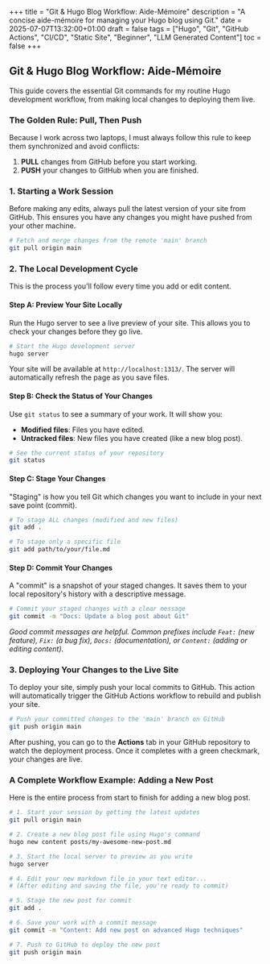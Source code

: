 +++
title = "Git & Hugo Blog Workflow: Aide-Mémoire"
description = "A concise aide-mémoire for managing your Hugo blog using Git."
date = 2025-07-07T13:32:00+01:00
draft = false
tags = ["Hugo", "Git", "GitHub Actions", "CI/CD", "Static Site", "Beginner", "LLM Generated Content"]
toc = false
+++

## Git \& Hugo Blog Workflow: Aide-Mémoire

This guide covers the essential Git commands for my routine Hugo development workflow, from making local changes to deploying them live.

### The Golden Rule: Pull, Then Push

Because I work across two laptops, I must always follow this rule to keep them synchronized and avoid conflicts:

1. **PULL** changes from GitHub before you start working.
2. **PUSH** your changes to GitHub when you are finished.

### 1. Starting a Work Session

Before making any edits, always pull the latest version of your site from GitHub. This ensures you have any changes you might have pushed from your other machine.

```bash
# Fetch and merge changes from the remote 'main' branch
git pull origin main
```


### 2. The Local Development Cycle

This is the process you'll follow every time you add or edit content.

#### Step A: Preview Your Site Locally

Run the Hugo server to see a live preview of your site. This allows you to check your changes before they go live.

```bash
# Start the Hugo development server
hugo server
```

Your site will be available at `http://localhost:1313/`. The server will automatically refresh the page as you save files.

#### Step B: Check the Status of Your Changes

Use `git status` to see a summary of your work. It will show you:

- **Modified files**: Files you have edited.
- **Untracked files**: New files you have created (like a new blog post).

```bash
# See the current status of your repository
git status
```


#### Step C: Stage Your Changes

"Staging" is how you tell Git which changes you want to include in your next save point (commit).

```bash
# To stage ALL changes (modified and new files)
git add .

# To stage only a specific file
git add path/to/your/file.md
```


#### Step D: Commit Your Changes

A "commit" is a snapshot of your staged changes. It saves them to your local repository's history with a descriptive message.

```bash
# Commit your staged changes with a clear message
git commit -m "Docs: Update a blog post about Git"
```

*Good commit messages are helpful. Common prefixes include `Feat:` (new feature), `Fix:` (a bug fix), `Docs:` (documentation), or `Content:` (adding or editing content).*

### 3. Deploying Your Changes to the Live Site

To deploy your site, simply push your local commits to GitHub. This action will automatically trigger the GitHub Actions workflow to rebuild and publish your site.

```bash
# Push your committed changes to the 'main' branch on GitHub
git push origin main
```

After pushing, you can go to the **Actions** tab in your GitHub repository to watch the deployment process. Once it completes with a green checkmark, your changes are live.

### A Complete Workflow Example: Adding a New Post

Here is the entire process from start to finish for adding a new blog post.

```bash
# 1. Start your session by getting the latest updates
git pull origin main

# 2. Create a new blog post file using Hugo's command
hugo new content posts/my-awesome-new-post.md

# 3. Start the local server to preview as you write
hugo server

# 4. Edit your new markdown file in your text editor...
# (After editing and saving the file, you're ready to commit)

# 5. Stage the new post for commit
git add .

# 6. Save your work with a commit message
git commit -m "Content: Add new post on advanced Hugo techniques"

# 7. Push to GitHub to deploy the new post
git push origin main
```

